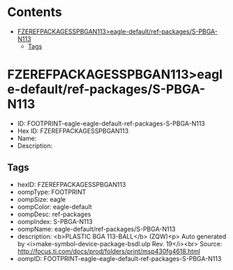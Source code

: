 



Contents
========

* [FZEREFPACKAGESSPBGAN113>eagle-default/ref-packages/S-PBGA-N113](#fzerefpackagesspbgan113eagle-defaultref-packagess-pbga-n113)
	* [Tags](#tags)

# FZEREFPACKAGESSPBGAN113>eagle-default/ref-packages/S-PBGA-N113

- ID: FOOTPRINT-eagle-eagle-default-ref-packages-S-PBGA-N113
- Hex ID: FZEREFPACKAGESSPBGAN113
- Name: 
- Description: 

## Tags

- hexID: FZEREFPACKAGESSPBGAN113
- oompType: FOOTPRINT
- oompSize: eagle
- oompColor: eagle-default
- oompDesc: ref-packages
- oompIndex: S-PBGA-N113
- oompName: eagle-default/ref-packages/S-PBGA-N113
- description: &lt;b&gt;PLASTIC BGA 113-BALL&lt;/b&gt; (ZQW)&lt;p&gt;&#xD;
Auto generated by &lt;i&gt;make-symbol-device-package-bsdl.ulp Rev. 19&lt;/i&gt;&lt;br&gt;&#xD;
Source: http://focus.ti.com/docs/prod/folders/print/msp430fg4618.html
- oompID: FOOTPRINT-eagle-eagle-default-ref-packages-S-PBGA-N113
